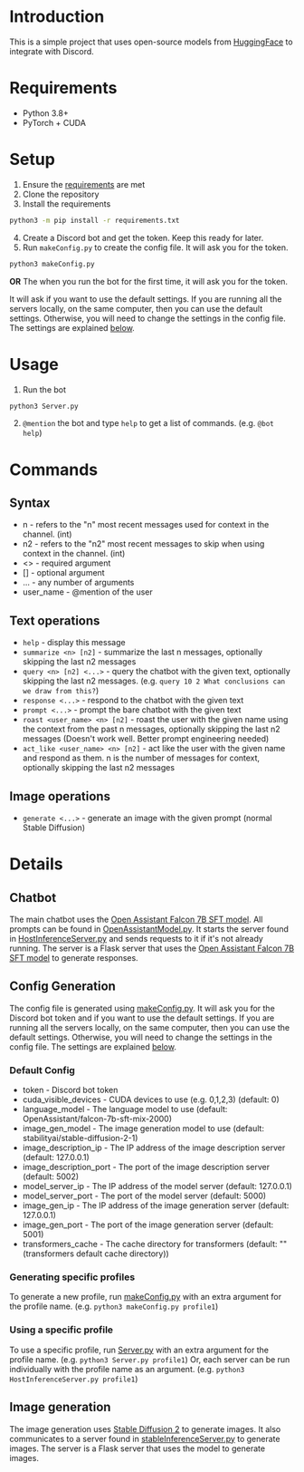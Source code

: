 # Introduction
This is a simple project that uses open-source models from [HuggingFace](https://huggingface.co/) to integrate with Discord.

# Requirements
- Python 3.8+
- PyTorch + CUDA

# Setup
1. Ensure the [requirements](#Requirements) are met
2. Clone the repository
3. Install the requirements
```bash
python3 -m pip install -r requirements.txt
```
4. Create a Discord bot and get the token. Keep this ready for later.
5. Run `makeConfig.py` to create the config file. It will ask you for the token.
```bash
python3 makeConfig.py
```
**OR** The when you run the bot for the first time, it will ask you for the token.

It will ask if you want to use the default settings. If you are running all the servers locally, on the same computer, then you can use the default settings. Otherwise, you will need to change the settings in the config file. The settings are explained [below](#default-config).

# Usage
1. Run the bot
```bash
python3 Server.py
```
2. `@mention` the bot and type `help` to get a list of commands. (e.g. `@bot help`)

# Commands
## Syntax
- n - refers to the "n" most recent messages used for context in the channel. (int)
- n2 - refers to the "n2" most recent messages to skip when using context in the channel. (int)
- <> - required argument
- [] - optional argument
- ... - any number of arguments
- user_name - @mention of the user

## Text operations
- `help` - display this message
- `summarize <n> [n2]` - summarize the last n messages, optionally skipping the last n2 messages
- `query <n> [n2] <...>` - query the chatbot with the given text, optionally skipping the last n2 messages. (e.g. `query 10 2 What conclusions can we draw from this?`)
- `response <...>` - respond to the chatbot with the given text
- `prompt <...>` - prompt the bare chatbot with the given text
- `roast <user_name> <n> [n2]` - roast the user with the given name using the context from the past n messages, optionally skipping the last n2 messages (Doesn't work well. Better prompt engineering needed)
- `act_like <user_name> <n> [n2]` - act like the user with the given name and respond as them. n is the number of messages for context, optionally skipping the last n2 messages

## Image operations
- `generate <...>` - generate an image with the given prompt (normal Stable Diffusion)

# Details
## Chatbot
The main chatbot uses the [Open Assistant Falcon 7B SFT model](https://huggingface.co/OpenAssistant/falcon-7b-sft-mix-2000).
All prompts can be found in [OpenAssistantModel.py](OpenAssistantModel.py). It starts the server found in [HostInferenceServer.py](HostInferenceServer.py) and sends requests to it
if it's not already running. The server is a Flask server that uses the [Open Assistant Falcon 7B SFT model](https://huggingface.co/OpenAssistant/falcon-7b-sft-mix-2000) to generate responses.

## Config Generation
The config file is generated using [makeConfig.py](makeConfig.py). It will ask you for the Discord bot token and if you want to use the default settings. If you are running all the servers locally, on the same computer, then you can use the default settings. Otherwise, you will need to change the settings in the config file. The settings are explained [below](#default-config).

### Default Config
- token - Discord bot token
- cuda_visible_devices - CUDA devices to use (e.g. 0,1,2,3) (default: 0)
- language_model - The language model to use (default: OpenAssistant/falcon-7b-sft-mix-2000)
- image_gen_model - The image generation model to use (default: stabilityai/stable-diffusion-2-1)
- image_description_ip - The IP address of the image description server (default: 127.0.0.1)
- image_description_port - The port of the image description server (default: 5002)
- model_server_ip - The IP address of the model server (default: 127.0.0.1)
- model_server_port - The port of the model server (default: 5000)
- image_gen_ip - The IP address of the image generation server (default: 127.0.0.1)
- image_gen_port - The port of the image generation server (default: 5001)
- transformers_cache - The cache directory for transformers (default: "" (transformers default cache directory))

### Generating specific profiles
To generate a new profile, run [makeConfig.py](makeConfig.py) with an extra argument for the profile name. (e.g. `python3 makeConfig.py profile1`)

### Using a specific profile
To use a specific profile, run [Server.py](Server.py) with an extra argument for the profile name. (e.g. `python3 Server.py profile1`)
Or, each server can be run individually with the profile name as an argument. (e.g. `python3 HostInferenceServer.py profile1`)

## Image generation
The image generation uses [Stable Diffusion 2](https://huggingface.co/stabilityai/stable-diffusion-2-1) to generate images. It also communicates to a server found in
[stableInferenceServer.py](stableInferenceServer.py) to generate images. The server is a Flask server that uses the model to generate images.
